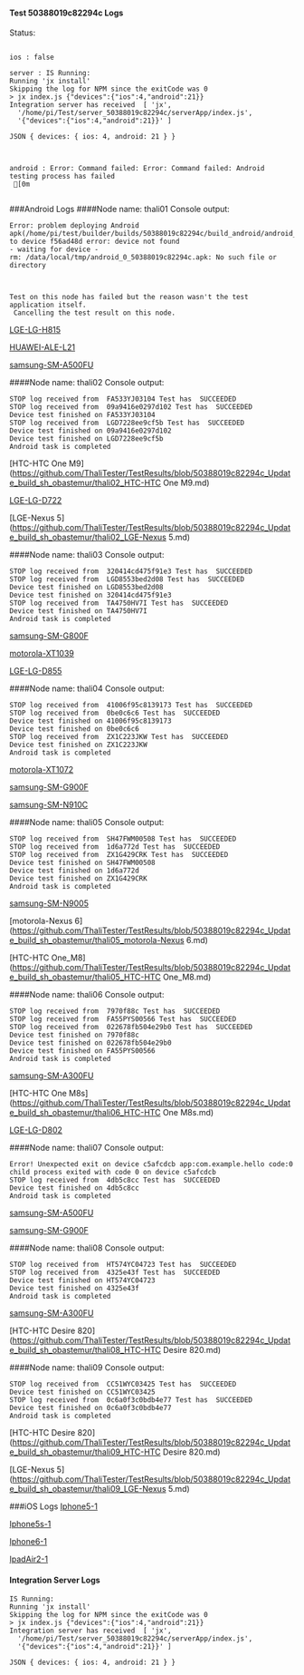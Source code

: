 #### Test 50388019c82294c Logs

Status: 
```

ios : false

server : IS Running:
Running 'jx install'
Skipping the log for NPM since the exitCode was 0
> jx index.js {"devices":{"ios":4,"android":21}}
Integration server has received  [ 'jx',
  '/home/pi/Test/server_50388019c82294c/serverApp/index.js',
  '{"devices":{"ios":4,"android":21}}' ]

JSON { devices: { ios: 4, android: 21 } }



android : Error: Command failed: Error: Command failed: Android testing process has failed
 [0m


```
###Android Logs
####Node name: thali01
Console output:
```
Error: problem deploying Android apk(/home/pi/test/builder/builds/50388019c82294c/build_android/android_0_50388019c82294c.apk) to device f56ad48d error: device not found
- waiting for device -
rm: /data/local/tmp/android_0_50388019c82294c.apk: No such file or directory



Test on this node has failed but the reason wasn't the test application itself.
 Cancelling the test result on this node.

```
[LGE-LG-H815](https://github.com/ThaliTester/TestResults/blob/50388019c82294c_Update_build_sh_obastemur/thali01_LGE-LG-H815.md)

[HUAWEI-ALE-L21](https://github.com/ThaliTester/TestResults/blob/50388019c82294c_Update_build_sh_obastemur/thali01_HUAWEI-ALE-L21.md)

[samsung-SM-A500FU](https://github.com/ThaliTester/TestResults/blob/50388019c82294c_Update_build_sh_obastemur/thali01_samsung-SM-A500FU.md)

####Node name: thali02
Console output:
```
STOP log received from  FA533YJ03104 Test has  SUCCEEDED
STOP log received from  09a9416e0297d102 Test has  SUCCEEDED
Device test finished on FA533YJ03104 
STOP log received from  LGD7228ee9cf5b Test has  SUCCEEDED
Device test finished on 09a9416e0297d102 
Device test finished on LGD7228ee9cf5b 
Android task is completed 
```
[HTC-HTC One M9](https://github.com/ThaliTester/TestResults/blob/50388019c82294c_Update_build_sh_obastemur/thali02_HTC-HTC One M9.md)

[LGE-LG-D722](https://github.com/ThaliTester/TestResults/blob/50388019c82294c_Update_build_sh_obastemur/thali02_LGE-LG-D722.md)

[LGE-Nexus 5](https://github.com/ThaliTester/TestResults/blob/50388019c82294c_Update_build_sh_obastemur/thali02_LGE-Nexus 5.md)

####Node name: thali03
Console output:
```
STOP log received from  320414cd475f91e3 Test has  SUCCEEDED
STOP log received from  LGD8553bed2d08 Test has  SUCCEEDED
Device test finished on LGD8553bed2d08 
Device test finished on 320414cd475f91e3 
STOP log received from  TA4750HV7I Test has  SUCCEEDED
Device test finished on TA4750HV7I 
Android task is completed 
```
[samsung-SM-G800F](https://github.com/ThaliTester/TestResults/blob/50388019c82294c_Update_build_sh_obastemur/thali03_samsung-SM-G800F.md)

[motorola-XT1039](https://github.com/ThaliTester/TestResults/blob/50388019c82294c_Update_build_sh_obastemur/thali03_motorola-XT1039.md)

[LGE-LG-D855](https://github.com/ThaliTester/TestResults/blob/50388019c82294c_Update_build_sh_obastemur/thali03_LGE-LG-D855.md)

####Node name: thali04
Console output:
```
STOP log received from  41006f95c8139173 Test has  SUCCEEDED
STOP log received from  0be0c6c6 Test has  SUCCEEDED
Device test finished on 41006f95c8139173 
Device test finished on 0be0c6c6 
STOP log received from  ZX1C223JKW Test has  SUCCEEDED
Device test finished on ZX1C223JKW 
Android task is completed 
```
[motorola-XT1072](https://github.com/ThaliTester/TestResults/blob/50388019c82294c_Update_build_sh_obastemur/thali04_motorola-XT1072.md)

[samsung-SM-G900F](https://github.com/ThaliTester/TestResults/blob/50388019c82294c_Update_build_sh_obastemur/thali04_samsung-SM-G900F.md)

[samsung-SM-N910C](https://github.com/ThaliTester/TestResults/blob/50388019c82294c_Update_build_sh_obastemur/thali04_samsung-SM-N910C.md)

####Node name: thali05
Console output:
```
STOP log received from  SH47FWM00508 Test has  SUCCEEDED
STOP log received from  1d6a772d Test has  SUCCEEDED
STOP log received from  ZX1G429CRK Test has  SUCCEEDED
Device test finished on SH47FWM00508 
Device test finished on 1d6a772d 
Device test finished on ZX1G429CRK 
Android task is completed 
```
[samsung-SM-N9005](https://github.com/ThaliTester/TestResults/blob/50388019c82294c_Update_build_sh_obastemur/thali05_samsung-SM-N9005.md)

[motorola-Nexus 6](https://github.com/ThaliTester/TestResults/blob/50388019c82294c_Update_build_sh_obastemur/thali05_motorola-Nexus 6.md)

[HTC-HTC One_M8](https://github.com/ThaliTester/TestResults/blob/50388019c82294c_Update_build_sh_obastemur/thali05_HTC-HTC One_M8.md)

####Node name: thali06
Console output:
```
STOP log received from  7970f88c Test has  SUCCEEDED
STOP log received from  FA55PYS00566 Test has  SUCCEEDED
STOP log received from  022678fb504e29b0 Test has  SUCCEEDED
Device test finished on 7970f88c 
Device test finished on 022678fb504e29b0 
Device test finished on FA55PYS00566 
Android task is completed 
```
[samsung-SM-A300FU](https://github.com/ThaliTester/TestResults/blob/50388019c82294c_Update_build_sh_obastemur/thali06_samsung-SM-A300FU.md)

[HTC-HTC One M8s](https://github.com/ThaliTester/TestResults/blob/50388019c82294c_Update_build_sh_obastemur/thali06_HTC-HTC One M8s.md)

[LGE-LG-D802](https://github.com/ThaliTester/TestResults/blob/50388019c82294c_Update_build_sh_obastemur/thali06_LGE-LG-D802.md)

####Node name: thali07
Console output:
```
Error! Unexpected exit on device c5afcdcb app:com.example.hello code:0 
child process exited with code 0 on device c5afcdcb 
STOP log received from  4db5c8cc Test has  SUCCEEDED
Device test finished on 4db5c8cc 
Android task is completed 
```
[samsung-SM-A500FU](https://github.com/ThaliTester/TestResults/blob/50388019c82294c_Update_build_sh_obastemur/thali07_samsung-SM-A500FU.md)

[samsung-SM-G900F](https://github.com/ThaliTester/TestResults/blob/50388019c82294c_Update_build_sh_obastemur/thali07_samsung-SM-G900F.md)

####Node name: thali08
Console output:
```
STOP log received from  HT574YC04723 Test has  SUCCEEDED
STOP log received from  4325e43f Test has  SUCCEEDED
Device test finished on HT574YC04723 
Device test finished on 4325e43f 
Android task is completed 
```
[samsung-SM-A300FU](https://github.com/ThaliTester/TestResults/blob/50388019c82294c_Update_build_sh_obastemur/thali08_samsung-SM-A300FU.md)

[HTC-HTC Desire 820](https://github.com/ThaliTester/TestResults/blob/50388019c82294c_Update_build_sh_obastemur/thali08_HTC-HTC Desire 820.md)

####Node name: thali09
Console output:
```
STOP log received from  CC51WYC03425 Test has  SUCCEEDED
Device test finished on CC51WYC03425 
STOP log received from  0c6a0f3c0bdb4e77 Test has  SUCCEEDED
Device test finished on 0c6a0f3c0bdb4e77 
Android task is completed 
```
[HTC-HTC Desire 820](https://github.com/ThaliTester/TestResults/blob/50388019c82294c_Update_build_sh_obastemur/thali09_HTC-HTC Desire 820.md)

[LGE-Nexus 5](https://github.com/ThaliTester/TestResults/blob/50388019c82294c_Update_build_sh_obastemur/thali09_LGE-Nexus 5.md)




###iOS Logs
[Iphone5-1](https://github.com/ThaliTester/TestResults/blob/50388019c82294c_Update_build_sh_obastemur/iOS_Iphone5-1.md)

[Iphone5s-1](https://github.com/ThaliTester/TestResults/blob/50388019c82294c_Update_build_sh_obastemur/iOS_Iphone5s-1.md)

[Iphone6-1](https://github.com/ThaliTester/TestResults/blob/50388019c82294c_Update_build_sh_obastemur/iOS_Iphone6-1.md)

[IpadAir2-1](https://github.com/ThaliTester/TestResults/blob/50388019c82294c_Update_build_sh_obastemur/iOS_IpadAir2-1.md)


#### Integration Server Logs
```
IS Running:
Running 'jx install'
Skipping the log for NPM since the exitCode was 0
> jx index.js {"devices":{"ios":4,"android":21}}
Integration server has received  [ 'jx',
  '/home/pi/Test/server_50388019c82294c/serverApp/index.js',
  '{"devices":{"ios":4,"android":21}}' ]

JSON { devices: { ios: 4, android: 21 } }


```

